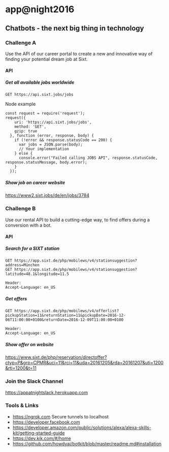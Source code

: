 # app@night2016

## Chatbots - the next big thing in technology


### Challenge A
Use the API of our career portal to create a new and innovative way of finding your potential dream job at Sixt.

#### API

##### Get all available jobs worldwide
```
GET https://api.sixt.jobs/jobs
```
Node example
```
const request = require('request');
request({
    uri: 'https://api.sixt.jobs/jobs',
    method: 'GET',
    gzip: true
  }, function (error, response, body) {
    if (!error && response.statusCode == 200) {
      var jobs = JSON.parse(body);
      // Your implementation
    } else {
      console.error("Failed calling JOBS API", response.statusCode, response.statusMessage, body.error);
    }
  });
```


##### Show job on career website

https://www2.sixt.jobs/de/en/jobs/3784

### Challenge B
Use our rental API to build a cutting-edge way, to find offers during a conversion with a bot.

#### API

##### Search for a SIXT station
```
GET https://app.sixt.de/php/mobilews/v4/stationsuggestion?address=München
GET https://app.sixt.de/php/mobilews/v4/stationsuggestion?latitude=48.1&longitude=11.5

Header:
Accept-Language: en_US
```

##### Get offers
```
GET https://app.sixt.de/php/mobilews/v4/offerlist?pickupStation=11&returnStation=11&pickupDate=2016-12-06T11:00:00+0100&returnDate=2016-12-09T11:00:00+0100

Header:
Accept-Language: en_US
```

##### Show offer on website

https://www.sixt.de/php/reservation/directoffer?ctyp=P&grp=CPMR&uci=11&rci=11&uda=20161205&rda=20161207&uti=1200&rti=1200&t=11

### Join the Slack Channel

https://appatnightslack.herokuapp.com

### Tools & Links
- https://ngrok.com Secure tunnels to localhost
- https://developer.facebook.com
- https://developer.amazon.com/public/solutions/alexa/alexa-skills-kit/getting-started-guide
- https://dev.kik.com/#/home
- https://github.com/howdyai/botkit/blob/master/readme.md#installation

